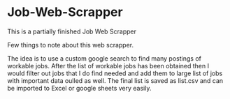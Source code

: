 # Job-Web-Scrapper
This is a partially finished Job Web Scrapper 

Few things to note about this web scrapper.

The idea is to use a custom google search to find many postings of workable jobs.
After the list of workable jobs has been obtained then I would filter out jobs that I do find needed and add them to large list of jobs with important data oulled as well.
The final list is saved as list.csv and can be imported to Excel or google sheets very easily. 
